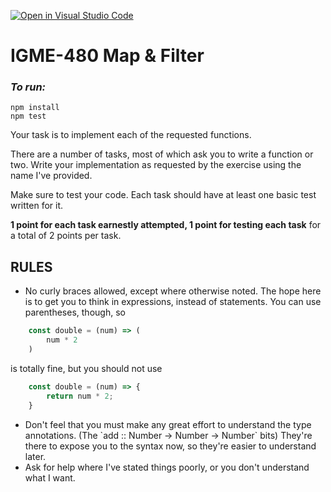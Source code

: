 [![Open in Visual Studio Code](https://classroom.github.com/assets/open-in-vscode-c66648af7eb3fe8bc4f294546bfd86ef473780cde1dea487d3c4ff354943c9ae.svg)](https://classroom.github.com/online_ide?assignment_repo_id=8420245&assignment_repo_type=AssignmentRepo)
# IGME-480 Map & Filter

### _To run:_

```
npm install
npm test
```

Your task is to implement each of the requested functions.

There are a number of tasks, most of which ask you to write a function or two. Write your implementation as requested by the exercise using the name I've provided.

Make sure to test your code. Each task should have at least one basic test written for it. 

**1 point for each task earnestly attempted, 1 point for testing each task** for a total of 2 points per task.

## RULES
- No curly braces allowed, except where otherwise noted. The hope here is to get you to think in expressions, instead of statements. You can use parentheses, though, so 
~~~js
    const double = (num) => (
        num * 2
    )
~~~
is totally fine, but you should not use
~~~js
    const double = (num) => {
        return num * 2;
    }
~~~
- Don't feel that you must make any great effort to understand the type annotations. (The \`add :: Number -> Number -> Number\` bits) They're there to expose you to the syntax now, so they're easier to understand later. 
- Ask for help where I've stated things poorly, or you don't understand what I want.